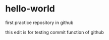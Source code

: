 # hello-world
first practice repository in github

this edit is for testing commit function of github
